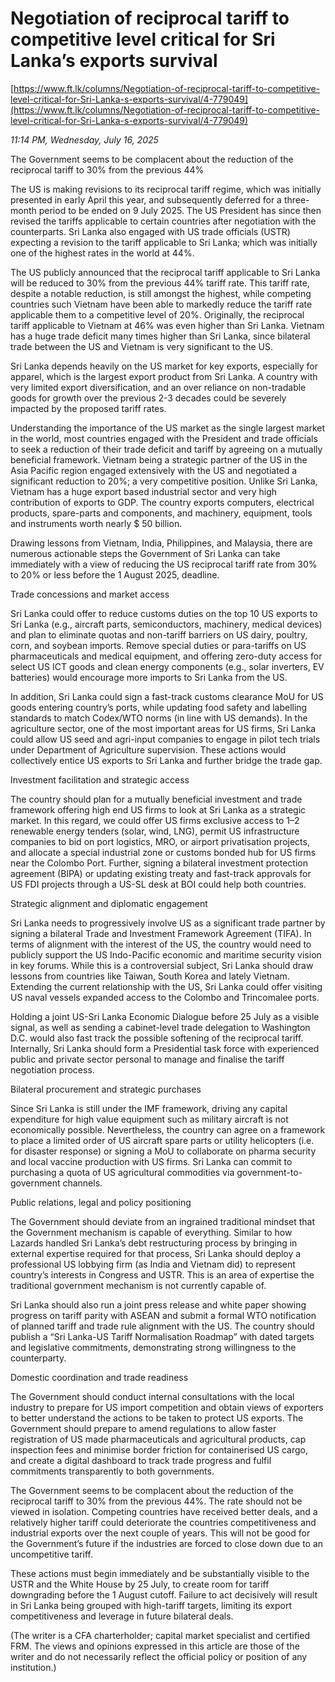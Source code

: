 # Negotiation of reciprocal tariff to competitive level critical for  Sri Lanka’s exports survival

[https://www.ft.lk/columns/Negotiation-of-reciprocal-tariff-to-competitive-level-critical-for-Sri-Lanka-s-exports-survival/4-779049](https://www.ft.lk/columns/Negotiation-of-reciprocal-tariff-to-competitive-level-critical-for-Sri-Lanka-s-exports-survival/4-779049)

*11:14 PM, Wednesday, July 16, 2025*

The Government seems to be complacent about the reduction of the reciprocal tariff to 30% from the previous 44%

The US is making revisions to its reciprocal tariff regime, which was initially presented in early April this year, and subsequently deferred for a three-month period to be ended on 9 July 2025. The US President has since then revised the tariffs applicable to certain countries after negotiation with the counterparts. Sri Lanka also engaged with US trade officials (USTR) expecting a revision to the tariff applicable to Sri Lanka; which was initially one of the highest rates in the world at 44%.

The US publicly announced that the reciprocal tariff applicable to Sri Lanka will be reduced to 30% from the previous 44% tariff rate. This tariff rate, despite a notable reduction, is still amongst the highest, while competing countries such Vietnam have been able to markedly reduce the tariff rate applicable them to a competitive level of 20%. Originally, the reciprocal tariff applicable to Vietnam at 46% was even higher than Sri Lanka. Vietnam has a huge trade deficit many times higher than Sri Lanka, since bilateral trade between the US and Vietnam is very significant to the US.

Sri Lanka depends heavily on the US market for key exports, especially for apparel, which is the largest export product from Sri Lanka. A country with very limited export diversification, and an over reliance on non-tradable goods for growth over the previous 2-3 decades could be severely impacted by the proposed tariff rates.

Understanding the importance of the US market as the single largest market in the world, most countries engaged with the President and trade officials to seek a reduction of their trade deficit and tariff by agreeing on a mutually beneficial framework. Vietnam being a strategic partner of the US in the Asia Pacific region engaged extensively with the US and negotiated a significant reduction to 20%; a very competitive position. Unlike Sri Lanka, Vietnam has a huge export based industrial sector and very high contribution of exports to GDP. The country exports computers, electrical products, spare-parts and components, and machinery, equipment, tools and instruments worth nearly $ 50 billion.

Drawing lessons from Vietnam, India, Philippines, and Malaysia, there are numerous actionable steps the Government of Sri Lanka can take immediately with a view of reducing the US reciprocal tariff rate from 30% to 20% or less before the 1 August 2025, deadline.

Trade concessions and market access

Sri Lanka could offer to reduce customs duties on the top 10 US exports to Sri Lanka (e.g., aircraft parts, semiconductors, machinery, medical devices) and plan to eliminate quotas and non-tariff barriers on US dairy, poultry, corn, and soybean imports. Remove special duties or para-tariffs on US pharmaceuticals and medical equipment, and offering zero-duty access for select US ICT goods and clean energy components (e.g., solar inverters, EV batteries) would encourage more imports to Sri Lanka from the US.

In addition, Sri Lanka could sign a fast-track customs clearance MoU for US goods entering country’s ports, while updating food safety and labelling standards to match Codex/WTO norms (in line with US demands). In the agriculture sector, one of the most important areas for US firms, Sri Lanka could allow US seed and agri-input companies to engage in pilot tech trials under Department of Agriculture supervision. These actions would collectively entice US exports to Sri Lanka and further bridge the trade gap.

Investment facilitation and strategic access

The country should plan for a mutually beneficial investment and trade framework offering high end US firms to look at Sri Lanka as a strategic market. In this regard, we could offer US firms exclusive access to 1–2 renewable energy tenders (solar, wind, LNG), permit US infrastructure companies to bid on port logistics, MRO, or airport privatisation projects, and allocate a special industrial zone or customs bonded hub for US firms near the Colombo Port. Further, signing a bilateral investment protection agreement (BIPA) or updating existing treaty and fast-track approvals for US FDI projects through a US-SL desk at BOI could help both countries.

Strategic alignment and diplomatic engagement

Sri Lanka needs to progressively involve US as a significant trade partner by signing a bilateral Trade and Investment Framework Agreement (TIFA). In terms of alignment with the interest of the US, the country would need to publicly support the US Indo-Pacific economic and maritime security vision in key forums. While this is a controversial subject, Sri Lanka should draw lessons from countries like Taiwan, South Korea and lately Vietnam. Extending the current relationship with the US, Sri Lanka could offer visiting US naval vessels expanded access to the Colombo and Trincomalee ports.

Holding a joint US-Sri Lanka Economic Dialogue before 25 July as a visible signal, as well as sending a cabinet-level trade delegation to Washington D.C. would also fast track the possible softening of the reciprocal tariff. Internally, Sri Lanka should form a Presidential task force with experienced public and private sector personal to manage and finalise the tariff negotiation process.

Bilateral procurement and strategic purchases

Since Sri Lanka is still under the IMF framework, driving any capital expenditure for high value equipment such as military aircraft is not economically possible. Nevertheless, the country can agree on a framework to place a limited order of US aircraft spare parts or utility helicopters (i.e. for disaster response) or signing a MoU to collaborate on pharma security and local vaccine production with US firms. Sri Lanka can commit to purchasing a quota of US agricultural commodities via government-to-government channels.

Public relations, legal and policy positioning

The Government should deviate from an ingrained traditional mindset that the Government mechanism is capable of everything. Similar to how Lazards handled Sri Lanka’s debt restructuring process by bringing in external expertise required for that process, Sri Lanka should deploy a professional US lobbying firm (as India and Vietnam did) to represent country’s interests in Congress and USTR. This is an area of expertise the traditional government mechanism is not currently capable of.

Sri Lanka should also run a joint press release and white paper showing progress on tariff parity with ASEAN and submit a formal WTO notification of planned tariff and trade rule alignment with the US. The country should publish a “Sri Lanka-US Tariff Normalisation Roadmap” with dated targets and legislative commitments, demonstrating strong willingness to the counterparty.

Domestic coordination and trade readiness

The Government should conduct internal consultations with the local industry to prepare for US import competition and obtain views of exporters to better understand the actions to be taken to protect US exports. The Government should prepare to amend regulations to allow faster registration of US made pharmaceuticals and agricultural products, cap inspection fees and minimise border friction for containerised US cargo, and create a digital dashboard to track trade progress and fulfil commitments transparently to both governments.

The Government seems to be complacent about the reduction of the reciprocal tariff to 30% from the previous 44%. The rate should not be viewed in isolation. Competing countries have received better deals, and a relatively higher tariff could deteriorate the countries competitiveness and industrial exports over the next couple of years. This will not be good for the Government’s future if the industries are forced to close down due to an uncompetitive tariff.

These actions must begin immediately and be substantially visible to the USTR and the White House by 25 July, to create room for tariff downgrading before the 1 August cutoff. Failure to act decisively will result in Sri Lanka being grouped with high-tariff targets, limiting its export competitiveness and leverage in future bilateral deals.

(The writer is a CFA charterholder; capital market specialist and certified FRM. The views and opinions expressed in this article are those of the writer and do not necessarily reflect the official policy or position of any institution.)

